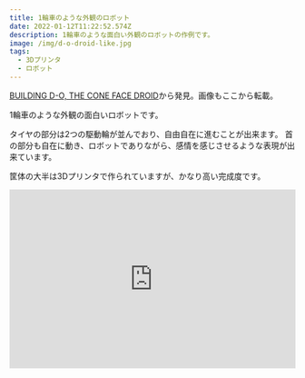 ```yaml
---
title: 1輪車のような外観のロボット
date: 2022-01-12T11:22:52.574Z
description: 1輪車のような面白い外観のロボットの作例です。
image: /img/d-o-droid-like.jpg
tags:
  - 3Dプリンタ
  - ロボット
---
```

[BUILDING D-O, THE CONE FACE DROID](https://hackaday.com/2020/05/17/building-d-o-the-cone-face-droid/)から発見。画像もここから転載。

1輪車のような外観の面白いロボットです。

タイヤの部分は2つの駆動輪が並んでおり、自由自在に進むことが出来ます。
首の部分も自在に動き、ロボットでありながら、感情を感じさせるような表現が出来ています。

筐体の大半は3Dプリンタで作られていますが、かなり高い完成度です。


<iframe width="100%" height="315" src="https://www.youtube.com/embed/2cIdjQiS2ZE" title="YouTube video player" frameborder="0" allow="accelerometer; autoplay; clipboard-write; encrypted-media; gyroscope; picture-in-picture" allowfullscreen></iframe>
